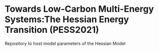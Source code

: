 # Towards Low-Carbon Multi-Energy Systems:The Hessian Energy Transition (PESS2021)
Repository to host model parameters of the Hessian Model
